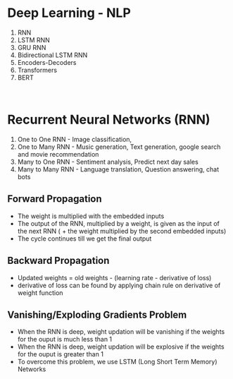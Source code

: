 # Deep Learning - NLP

1. RNN
2. LSTM RNN
3. GRU RNN
4. Bidirectional LSTM RNN
5. Encoders-Decoders
6. Transformers
7. BERT

<br>

# Recurrent Neural Networks (RNN)

1. One to One RNN - Image classification, 
2. One to Many RNN - Music generation, Text generation, google search and movie recommendation
3. Many to One RNN - Sentiment analysis, Predict next day sales
4. Many to Many RNN - Language translation, Question answering, chat bots

## Forward Propagation
- The weight is multiplied with the embedded inputs
- The output of the RNN, multiplied by a weight, is given as the input of the next RNN ( + the weight multiplied by the second embedded inputs)
- The cycle continues till we get the final output  

## Backward Propagation
- Updated weights = old weights - (learning rate - derivative of loss)
- derivative of loss can be found by applying chain rule on derivative of weight function

## Vanishing/Exploding Gradients Problem
- When the RNN is deep, weight updation will be vanishing if the weights for the ouput is much less than 1
- When the RNN is deep, weight updation will be explosive if the weights for the ouput is greater than 1
- To overcome this problem, we use LSTM (Long Short Term Memory) Networks
